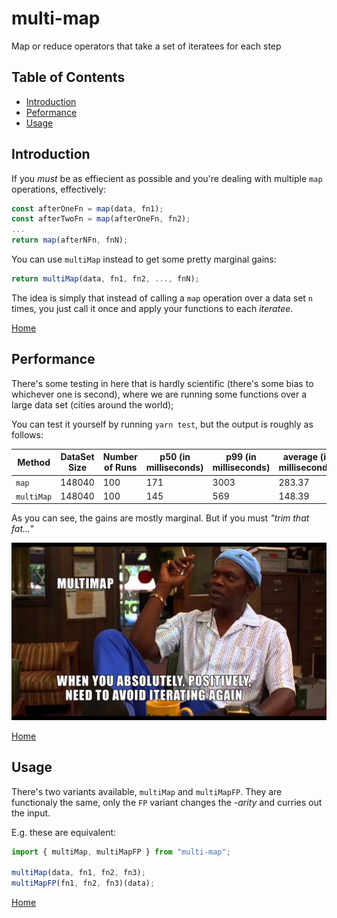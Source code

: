 # multi-map

Map or reduce operators that take a set of iteratees for each step

## Table of Contents

- [Introduction](#introduction)
- [Peformance](#performance)
- [Usage](#usage)

## Introduction

If you _must_ be as effiecient as possible and you're dealing with multiple `map` operations, effectively:

```js
const afterOneFn = map(data, fn1);
const afterTwoFn = map(afterOneFn, fn2);
...
return map(afterNFn, fnN);
```

You can use `multiMap` instead to get some pretty marginal gains:

```js
return multiMap(data, fn1, fn2, ..., fnN);
```

The idea is simply that instead of calling a `map` operation over a data set `n` times, you just call it once and apply your functions to each _iteratee_.

[Home](#table-of-contents)

## Performance

There's some testing in here that is hardly scientific (there's some bias to whichever one is second), where we are running some functions over a large data set (cities around the world);

You can test it yourself by running `yarn test`, but the output is roughly as follows:

| Method     | DataSet Size | Number of Runs | p50 (in milliseconds) | p99 (in milliseconds) | average (in milliseconds) |
| ---------- | ------------ | -------------- | --------------------- | --------------------- | ------------------------- |
| `map`      | 148040       | 100            | 171                   | 3003                  | 283.37                    |
| `multiMap` | 148040       | 100            | 145                   | 569                   | 148.39                    |

As you can see, the gains are mostly marginal. But if you must _"trim that fat..."_

![](./docs/img/ordell.png)

[Home](#table-of-contents)

## Usage

There's two variants available, `multiMap` and `multiMapFP`. They are functionaly the same, only the `FP` variant changes the _-arity_ and curries out the input.

E.g. these are equivalent:

```js
import { multiMap, multiMapFP } from "multi-map";

multiMap(data, fn1, fn2, fn3);
multiMapFP(fn1, fn2, fn3)(data);
```

[Home](#table-of-contents)
